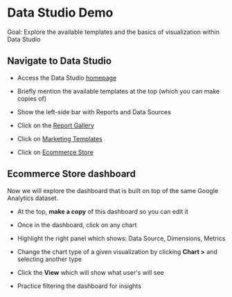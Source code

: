 
# Data Studio Demo
Goal: Explore the available templates and the basics of visualization within Data Studio

## Navigate to Data Studio
* Access the Data Studio [homepage](https://datastudio.google.com/c/u/0/)

* Briefly mention the available templates at the top (which you can make copies of)

* Show the left-side bar with Reports and Data Sources

* Click on the [Report Gallery](https://datastudio.google.com/gallery)

* Click on [Marketing Templates](https://datastudio.google.com/gallery?category=marketing)

* Click on [Ecommerce Store](https://datastudio.google.com/open/0B2-rNcnRS4x5UG50LTBMT0E4aXM)

## Ecommerce Store dashboard
Now we will explore the dashboard that is built on top of the same Google Analytics dataset.

* At the top, __make a copy__ of this dashboard so you can edit it

* Once in the dashboard, click on any chart

* Highlight the right panel which shows: Data Source, Dimensions, Metrics

* Change the chart type of a given visualization by clicking __Chart >__ and selecting another type

* Click the __View__ which will show what user's will see

* Practice filtering the dashboard for insights